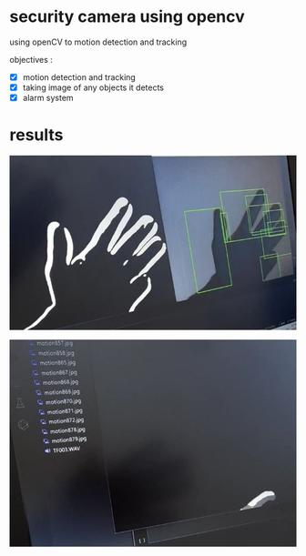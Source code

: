 # security camera using opencv
using openCV to motion detection and tracking

objectives :
- [x] motion detection and tracking
- [x] taking image of any objects it detects
- [x] alarm system

# results
![alt text](https://github.com/amousavi9/security-camera-using-opencv/blob/main/results/img-res1.jpg??raw=true "motion detection")

![alt text](https://github.com/amousavi9/security-camera-using-opencv/blob/main/results/img-res2.jpg??raw=true "taking image of any objects it detects")
